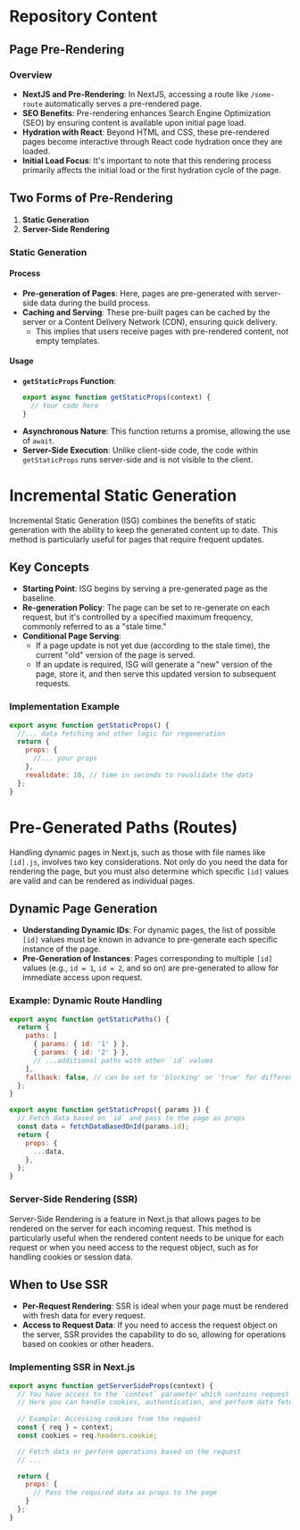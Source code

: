# Repository Content

## Page Pre-Rendering

### Overview

- **NextJS and Pre-Rendering**: In NextJS, accessing a route like `/some-route` automatically serves a pre-rendered page.
- **SEO Benefits**: Pre-rendering enhances Search Engine Optimization (SEO) by ensuring content is available upon initial page load.
- **Hydration with React**: Beyond HTML and CSS, these pre-rendered pages become interactive through React code hydration once they are loaded.
- **Initial Load Focus**: It's important to note that this rendering process primarily affects the initial load or the first hydration cycle of the page.

## Two Forms of Pre-Rendering

1. **Static Generation**
2. **Server-Side Rendering**

### Static Generation

#### Process

- **Pre-generation of Pages**: Here, pages are pre-generated with server-side data during the build process.
- **Caching and Serving**: These pre-built pages can be cached by the server or a Content Delivery Network (CDN), ensuring quick delivery.
  - This implies that users receive pages with pre-rendered content, not empty templates.

#### Usage

- **`getStaticProps` Function**:
  ```javascript
  export async function getStaticProps(context) {
    // Your code here
  }
  ```
- **Asynchronous Nature**: This function returns a promise, allowing the use of `await`.
- **Server-Side Execution**: Unlike client-side code, the code within `getStaticProps` runs server-side and is not visible to the client.

# Incremental Static Generation

Incremental Static Generation (ISG) combines the benefits of static generation with the ability to keep the generated content up to date. This method is particularly useful for pages that require frequent updates.

## Key Concepts

- **Starting Point**: ISG begins by serving a pre-generated page as the baseline.
- **Re-generation Policy**: The page can be set to re-generate on each request, but it's controlled by a specified maximum frequency, commonly referred to as a "stale time."
- **Conditional Page Serving**:
  - If a page update is not yet due (according to the stale time), the current "old" version of the page is served.
  - If an update is required, ISG will generate a "new" version of the page, store it, and then serve this updated version to subsequent requests.

### Implementation Example

```javascript
export async function getStaticProps() {
  //... data fetching and other logic for regeneration
  return {
    props: {
      //... your props
    },
    revalidate: 10, // time in seconds to revalidate the data
  };
}
```

# Pre-Generated Paths (Routes)

Handling dynamic pages in Next.js, such as those with file names like `[id].js`, involves two key considerations. Not only do you need the data for rendering the page, but you must also determine which specific `[id]` values are valid and can be rendered as individual pages.

## Dynamic Page Generation

- **Understanding Dynamic IDs**: For dynamic pages, the list of possible `[id]` values must be known in advance to pre-generate each specific instance of the page.
- **Pre-Generation of Instances**: Pages corresponding to multiple `[id]` values (e.g., `id = 1`, `id = 2`, and so on) are pre-generated to allow for immediate access upon request.

### Example: Dynamic Route Handling

```javascript
export async function getStaticPaths() {
  return {
    paths: [
      { params: { id: '1' } },
      { params: { id: '2' } },
      // ...additional paths with other `id` values
    ],
    fallback: false, // can be set to 'blocking' or 'true' for different handling strategies
  };
}

export async function getStaticProps({ params }) {
  // Fetch data based on `id` and pass to the page as props
  const data = fetchDataBasedOnId(params.id);
  return {
    props: {
      ...data,
    },
  };
}
```


### Server-Side Rendering (SSR)

Server-Side Rendering is a feature in Next.js that allows pages to be rendered on the server for each incoming request. This method is particularly useful when the rendered content needs to be unique for each request or when you need access to the request object, such as for handling cookies or session data.

## When to Use SSR

- **Per-Request Rendering**: SSR is ideal when your page must be rendered with fresh data for every request.
- **Access to Request Data**: If you need to access the request object on the server, SSR provides the capability to do so, allowing for operations based on cookies or other headers.

### Implementing SSR in Next.js

```javascript
export async function getServerSideProps(context) {
  // You have access to the `context` parameter which contains request details
  // Here you can handle cookies, authentication, and perform data fetching
  
  // Example: Accessing cookies from the request
  const { req } = context;
  const cookies = req.headers.cookie;

  // Fetch data or perform operations based on the request
  // ...

  return {
    props: {
      // Pass the required data as props to the page
    }
  };
}
```